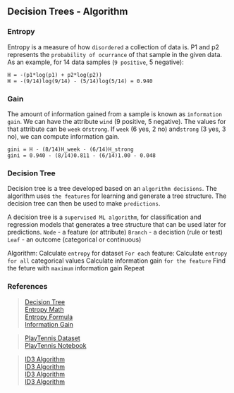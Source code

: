 ## Decision Trees - Algorithm

### Entropy

Entropy is a measure of how `disordered` a collection of data is.
P1 and p2 represents the `probability of ocurrance` of that sample in the given data.
As an example, for 14 data samples (`9 positive`, 5 negative):

    H = -(p1*log(p1) + p2*log(p2))
    H = -(9/14)log(9/14) - (5/14)log(5/14) = 0.940

### Gain

The amount of information gained from a sample is known as `information gain`.
We can have the attribute `wind` (9 positive, 5 negative).
The values for that attribute can be `week` or`strong`.
If `week` (6 yes, 2 no) and`strong` (3 yes, 3 no), we can compute information gain.

    gini = H - (8/14)H_week - (6/14)H_strong
    gini = 0.940 - (8/14)0.811 - (6/14)1.00 - 0.048

### Decision Tree

Decision tree is a tree developed based on an `algorithm decisions`.
The algorithm uses `the features` for learning and generate a tree structure.
The decision tree can then be used to make `predictions`.

A decision tree is a `supervised ML algorithm`, for classification and regression models 
that generates a tree structure that can be used later for predictions.
    `Node` - a feature (or attribute)
    `Branch` - a decistion (rule or test)
    `Leaf` - an outcome (categorical or continuous)

Algorithm:
    Calculate `entropy` for dataset
    `For each` feature:
        Calculate `entropy for all` categorical values
        Calculate information gain `for the feature`
    Find the feture with `maximum` information gain
    Repeat

### References

> [Decision Tree](https://www.knowledgehut.com/blog/data-science/classification-and-regression-trees-in-machine-learning)  
> [Entropy Math](https://www.mathsisfun.com/physics/entropy.html)  
> [Entropy Formula](https://docs.scipy.org/doc/scipy/reference/generated/scipy.stats.entropy.html)  
> [Information Gain](https://www.featureranking.com/tutorials/machine-learning-tutorials/information-gain-computation)  

> [PlayTennis Dataset](https://www.kaggle.com/code/sdk1810/decision-tree-for-playtennis)  
> [PlayTennis Notebook](https://www.kaggle.com/code/sdk1810/decision-tree-for-playtennis/notebook)  


> [ID3 Algorithm](https://iq.opengenus.org/id3-algorithm)  
> [ID3 Algorithm](https://www.kaggle.com/code/smsmibrahim/decision-tree-id3-implementation-using-play-tennis/notebook)  
> [ID3 Algorithm](https://www.enjoyalgorithms.com/blog/decision-tree-algorithm-in-ml)  
> [ID3 Algorithm](https://automaticaddison.com/iterative-dichotomiser-3-id3-algorithm-from-scratch/)  